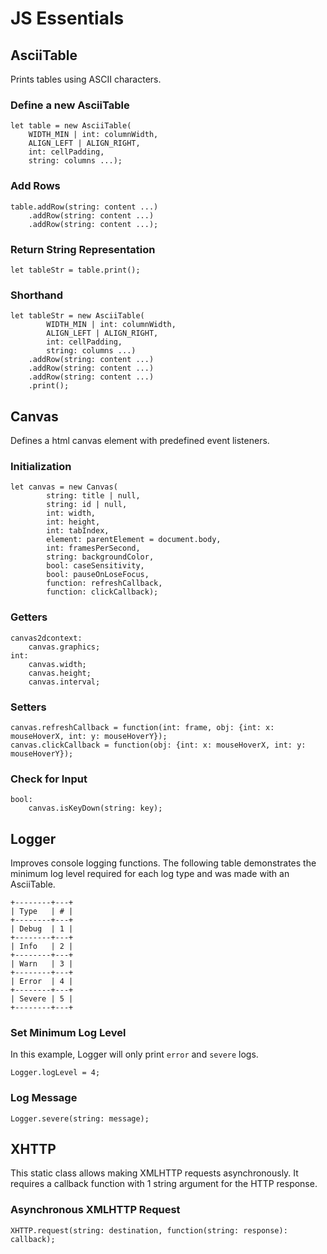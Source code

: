 # JS Essentials

## AsciiTable
Prints tables using ASCII characters.

### Define a new AsciiTable
```
let table = new AsciiTable(
    WIDTH_MIN | int: columnWidth,
    ALIGN_LEFT | ALIGN_RIGHT,
    int: cellPadding,
    string: columns ...);
```

### Add Rows
```
table.addRow(string: content ...)
    .addRow(string: content ...)
    .addRow(string: content ...);
```

### Return String Representation
```
let tableStr = table.print();
```

### Shorthand
```
let tableStr = new AsciiTable(
        WIDTH_MIN | int: columnWidth,
        ALIGN_LEFT | ALIGN_RIGHT,
        int: cellPadding,
        string: columns ...)
    .addRow(string: content ...)
    .addRow(string: content ...)
    .addRow(string: content ...)
    .print();
```

## Canvas
Defines a html canvas element with predefined event listeners.

### Initialization
```
let canvas = new Canvas(
        string: title | null,
        string: id | null,
        int: width,
        int: height,
        int: tabIndex,
        element: parentElement = document.body,
        int: framesPerSecond,
        string: backgroundColor,
        bool: caseSensitivity,
        bool: pauseOnLoseFocus,
        function: refreshCallback,
        function: clickCallback);
```

### Getters
```
canvas2dcontext:
    canvas.graphics;
int:
    canvas.width;
    canvas.height;
    canvas.interval;
```

### Setters
```
canvas.refreshCallback = function(int: frame, obj: {int: x: mouseHoverX, int: y: mouseHoverY});
canvas.clickCallback = function(obj: {int: x: mouseHoverX, int: y: mouseHoverY});
```

### Check for Input
```
bool:
    canvas.isKeyDown(string: key);
```

## Logger
Improves console logging functions.
The following table demonstrates the minimum log level required for each log type and was made with an AsciiTable.
```
+--------+---+
| Type   | # | 
+--------+---+
| Debug  | 1 | 
+--------+---+
| Info   | 2 | 
+--------+---+
| Warn   | 3 | 
+--------+---+
| Error  | 4 | 
+--------+---+
| Severe | 5 | 
+--------+---+
```

### Set Minimum Log Level
In this example, Logger will only print `error` and `severe` logs.
```
Logger.logLevel = 4;
```

### Log Message
```
Logger.severe(string: message);
```

## XHTTP
This static class allows making XMLHTTP requests asynchronously. It requires a callback function with 1 string argument for the HTTP response.

### Asynchronous XMLHTTP Request
```
XHTTP.request(string: destination, function(string: response): callback);
```